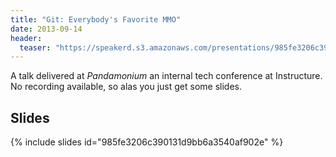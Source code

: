 ```yaml
---
title: "Git: Everybody's Favorite MMO"
date: 2013-09-14
header: 
  teaser: "https://speakerd.s3.amazonaws.com/presentations/985fe3206c390131d9bb6a3540af902e/preview_slide_0.jpg"
---
```


A talk delivered at _Pandamonium_ an internal tech conference at Instructure. No recording available, so alas you just get some slides.

## Slides

{% include slides id="985fe3206c390131d9bb6a3540af902e" %}
